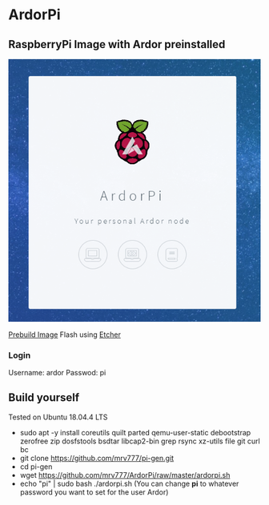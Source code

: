 # ArdorPi
## RaspberryPi Image with Ardor preinstalled

![ArdorPi Dashboard](https://github.com/mrv777/ArdorPi/raw/master/ardorPiScreen.png)

[Prebuild Image](https://ardor.tools/ardor-raspbian-lite.zip)
Flash using [Etcher](https://www.balena.io/etcher/)

### Login
Username: ardor
Passwod: pi

## Build yourself

Tested on Ubuntu 18.04.4 LTS

- sudo apt -y install coreutils quilt parted qemu-user-static debootstrap zerofree zip dosfstools bsdtar libcap2-bin grep rsync xz-utils file git curl bc
- git clone https://github.com/mrv777/pi-gen.git
- cd pi-gen
- wget https://github.com/mrv777/ArdorPi/raw/master/ardorpi.sh
- echo "pi" | sudo bash ./ardorpi.sh (You can change **pi** to whatever password you want to set for the user Ardor)